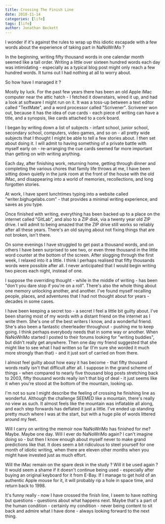 ```yaml
---
title: Crossing The Finish Line
date: 2018-11-14
categories: [life]
tags: [life]
author: Jonathan Beckett
---
```


I wonder if it's against the rules to wrap up this idiotic escapade with a few words about the experience of taking part in NaNoWriMo ?

In the beginning, writing fifty thousand words in one calendar month seemed like a tall order. Writing a little over sixteen hundred words each day was intimidating - especially as a typical blog post might only reach a few hundred words. It turns out I had nothing at all to worry about.

So how have I managed it ?

Mostly by luck. For the past few years there has been an old Apple iMac computer near the attic hatch - I fetched it downstairs, wired it up, and had a look at software I might run on it. It was a toss-up between a text editor called "TextMate", and a word processor called "Scrivener". Scrivener won out, because it has the idea of cue cards - each piece of writing can have a title, and a synopsis, like cards attached to a cork board.

I began by writing down a list of subjects - infant school, junior school, secondary school, computers, video games, and so on - all pretty wide subjects that I thought I might be able to tell a few stories about. I then set about doing it. I will admit to having something of a private battle with myself early on - re-arranging the cue cards seemed far more important than getting on with writing anything.

Each day, after finishing work, returning home, getting through dinner and completing the various chores that family life throws at me, I have been sitting down quietly in the junk room at the front of the house with the old iMac, and disappearing into a world of memories, recollections, and long forgotten stories.

At work, I have spent lunchtimes typing into a website called "writer.bighugelabs.com" - that provides a minimal writing experience, and saves as you type.

Once finished with writing, everything has been backed up to a place on the internet called "GitLab", and also to a ZIP disk, via a twenty year old ZIP drive. I will admit to being amazed that the ZIP drive still works so reliably after all these years. There's an old saying about not fixing things that are not broken, isn't there.

On some evenings I have struggled to get past a thousand words, and on others I have been surprised to see two, or even three thousand in the little word counter at the bottom of the screen. After slogging through the first week, I relaxed into it a little. I think I perhaps realised that fifty thousands words were possible after all. I never anticipated that I would begin writing two pieces each night, instead of one.

I suppose the overriding thought - while in the middle of writing - has been "don't you dare stop if you're on a roll". There's also the whole thing about one memory unlocking another, and another. I've found myself recalling people, places, and adventures that I had not thought about for years - decades in some cases.

I have been keeping a secret too - a secret I feel a little bit guilty about. I've been sharing most of my words with a distant friend on the internet as I write them. She's one of the best writers I know, and a wonderful friend. She's also been a fantastic cheerleader throughout - pushing me to keep going. I think perhaps everybody needs that in some way or another. When NaNoWriMo started I posted to their forums looking for "writing buddies", but didn't really get anywhere. Then one day my friend suggested that she might like to see what I had written so far (I'm sure she worded it much more strongly than that) - and it just sort of carried on from there.

I almost feel guilty about how easy it has become - that fifty thousand words really isn't that difficult after all. I suppose in the grand scheme of things - when compared to nearly five thousand blog posts stretching back to 2003, fifty thousand words really isn't that big of deal - it just seems like it when you're stood at the bottom of the mountain, looking up.

I'm not so sure I might describe the feeling of crossing he finishing line as wonderful. Although the challenge SEEMED like a mountain, there's really no view as such. It almost feels like the mountain was inflatable all along, and each step forwards has deflated it just a little. I've ended up standing pretty much where I was at the start, but with a huge pile of words littered around my feet.

Will I carry on writing the memoir now NaNoWriMo has finished for me? Maybe. Maybe one day. Will I ever do NaNoWriMo again? I can't imagine doing so - but then I know enough about myself never to make grand predictions like that. It does seem a bit ridiculous to steel yourself for one month of idiotic writing, when there are eleven other months when you might have invested just as much effort.

Will the iMac remain on the spare desk in the study ? Will it be used again ? It would seem a shame if it doesn't continue being used - especially after buying an original keyboard for it from E-Bay. If I manage to get hold of an authentic Apple mouse for it, it will probably rip a hole in space time, and return back to 1998.

It's funny really - now I have crossed the finish line, I seem to have nothing but questions - questions about what happens next. Maybe that's a part of the human condition - certainly my condition - never being content to sit back and admire what I have done - always looking forward to the next thing.